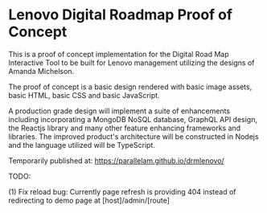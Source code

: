 # Lenovo Digital Roadmap Proof of Concept

This is a proof of concept implementation for the Digital Road Map Interactive Tool to be built for Lenovo management utilizing the designs of Amanda Michelson.

The proof of concept is a basic design rendered with basic image assets, basic HTML, basic CSS and basic JavaScript.

A production grade design will implement a suite of enhancements including incorporating a MongoDB NoSQL database, GraphQL API design, the Reactjs library and many other feature enhancing frameworks and libraries. The improved product's architecture will be constructed in Nodejs and the language utilized will be TypeScript.

Temporarily published at: https://parallelam.github.io/drmlenovo/

TODO:

(1) Fix reload bug: Currently page refresh is providing 404 instead of redirecting to demo page at [host]/admin/[route]

